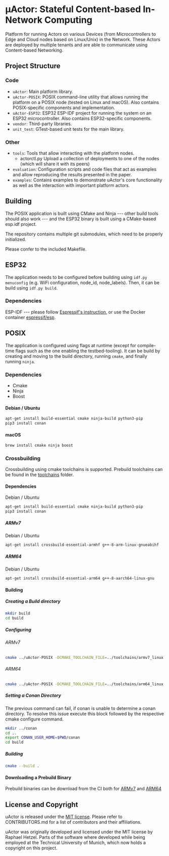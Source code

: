 # μActor: Stateful Content-based In-Network Computing
Platform for running Actors on various Devices (from Microcontrollers to Edge and Cloud nodes based on Linux/Unix) in the Network.
These Actors are deployed by multiple tenants and are able to communicate using Content-based Networking.

## Project Structure

### Code
* `uActor`: Main platform library.
* `uActor-POSIX`: POSIX command-line utility that allows running the platform on a POSIX node (tested on Linux and macOS). Also contains POSIX-specific components and implementation.
* `uActor-ESP32`: ESP32 ESP-IDF project for running the system on an ESP32 microcontroller. Also contains ESP32-specific components.
* `vendor`: Third-party libraries.
* `unit_test`: GTest-based unit tests for the main library.


### Other
* `tools`: Tools that allow interacting with the platform nodes.
  * actorctl.py Upload a collection of deployments to one of the nodes (which will share it with its peers)
* `evaluation`: Configuration scripts and code files that act as examples and allow reproducing the results presented in the paper.
* `examples`: Contains examples to demonstrate uActor's core functionality as well as the interaction with important platform actors.

## Building
The POSIX application is built using CMake and Ninja --- other build tools should also work --- and the ESP32 binary is built using a CMake-based esp.idf project.

The repository contains multiple git submodules, which need to be properly initialized.

Please confer to the included Makefile.

## ESP32
The application needs to be configured before building using `idf.py menuconfig` (e.g. WiFi configuration, node_id, node_labels).
Then, it can be build using `idf.py build`.

### Dependencies
ESP-IDF --- please follow [Espressif's instruction](https://docs.espressif.com/projects/esp-idf/en/latest/esp32/get-started/), or use the Docker container [espressif/esp](https://hub.docker.com/r/espressif/idf).

## POSIX
The application is configured using flags at runtime (except for compile-time flags such as the one enabling the testbed-tooling).
It can be build by creating and moving to the build directory, running `cmake`, and finally running `ninja`.

### Dependencies
* Cmake
* Ninja
* Boost

#### Debian / Ubuntu
```bash
apt-get install build-essential cmake ninja-build python3-pip
pip3 install conan
```

#### macOS
```bash
brew install cmake ninja boost
```

### Crossbuilding
Crossbuilding using cmake toolchains is supported. Prebuild toolchains can be found in the [toolchains](https://gitlab.lrz.de/cm/uactor/-/tree/master/toolchains) folder.
#### Dependencies
Debian / Ubuntu
```bash
apt-get install build-essential cmake ninja-build python3-pip
pip3 install conan
```
##### ARMv7
Debian / Ubuntu
```bash
apt-get install crossbuild-essential-armhf g++-8-arm-linux-gnueabihf
```
##### ARM64
Debian / Ubuntu
```bash
apt-get install crossbuild-essential-arm64 g++-8-aarch64-linux-gnu
```
#### Building
##### Creating a Build directory
```bash
mkdir build
cd build
```
##### Configuring
###### ARMv7
```bash
cmake ../uActor-POSIX -DCMAKE_TOOLCHAIN_FILE=../toolchains/armv7_linux.cmake
```
###### ARM64
```bash
cmake ../uActor-POSIX -DCMAKE_TOOLCHAIN_FILE=../toolchains/arm64_linux.cmake
```
##### Setting a Conan Directory
The previous command can fail, if conan is unable to determine a conan directory. To resolve this issue execute this block followed by the respective cmake configure command.
```bash
mkdir ../conan
cd ..
export CONAN_USER_HOME=$PWD/conan
cd build
```
##### Building
```bash
cmake --build .
```
#### Downloading a Prebuild Binary
Prebuild binaries can be download from the CI both for [ARMv7](gitlab.lrz.de/cm/uactor/-/jobs/artifacts/master/download?job=build_armv7) and [ARM64](gitlab.lrz.de/cm/uactor/-/jobs/artifacts/master/download?job=build_arm64)

## License and Copyright

uActor is released under the [MIT license](LICENSE.txt). Please refer to CONTRIBUTORS.md for a list of contributors and their affiliations.

uActor was originally developed and licensed under the MIT license by Raphael Hetzel.
Parts of the software where developed while being employed at the Technical University of Munich,
which now holds a copyright on this project. 
